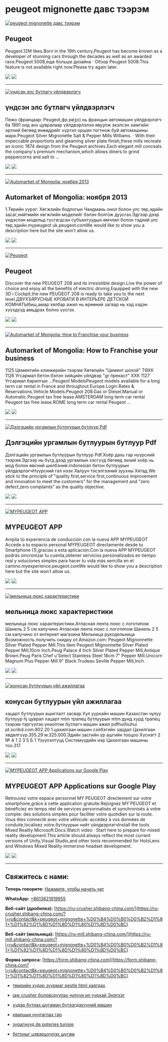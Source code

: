 # peugeot mignonette давс тээрэм

<a href="https://swt.shibang-china.com/?l=ru&img&k=peugeot+mignonette+%D0%B4%D0%B0%D0%B2%D1%81+%D1%82%D1%8D%D1%8D%D1%80%D1%8D%D0%BC" target="_blank">![peugeot mignonette давс тээрэм](http://static.shibang-china.com/all-800x300/870.jpg)</a>

## Peugeot
Peugeot.12M likes.Born in the 19th century,Peugeot has become known as a developer of stunning cars through the decades as well as an awarded race.Peugeot 5008,еще больше дизайна&nbsp;&#0183;&#32;Обзор Peugeot 5008.This feature is not available right now.Please try again later.


<a href="https://whatsapp.shibangsoft.com/WhatsApp.php" target="_blank" title="WhatsApp">![](http://static.shibang-china.com/icon/whatsapp.png)</a> <a href="https://swt.shibang-china.com/?l=ru&icon&k=peugeot+mignonette+%D0%B4%D0%B0%D0%B2%D1%81+%D1%82%D1%8D%D1%8D%D1%80%D1%8D%D0%BC" target="_blank">![](http://static.shibang-china.com/icon/chat-ru.png)</a>

---

<a href="https://swt.shibang-china.com/?l=ru&img&k=peugeot+mignonette+%D0%B4%D0%B0%D0%B2%D1%81+%D1%82%D1%8D%D1%8D%D1%80%D1%8D%D0%BC" target="_blank">![үндсэн элс бутлагч үйлдвэрлэгч](http://static.shibang-china.com/all-800x300/105.jpg)</a>

## үндсэн элс бутлагч үйлдвэрлэгч
Пежо (францаар: Peugeot,фр.p&#248;ʒo) нь францын автомашин үйлдвэрлэгч ба 1891 онд анх цувралаар үйлдвэрлэлээ явуулж эхэлсэн хамгийн эртний бөгөөд өнөөдрийг хүртэл оршин тогтнож буй автомашины марк.Peugeot Silver Mignonette Salt &amp; Pepper Mills Williams.&nbsp;&#0183;&#32;With their impeccable proportions and gleaming silver plate finish,these mills recreate an iconic 1874 design from the Peugeot archives.Each elegant mill conceals the company's premium mechanism,which allows diners to grind peppercorns and salt to …


<a href="https://whatsapp.shibangsoft.com/WhatsApp.php" target="_blank" title="WhatsApp">![](http://static.shibang-china.com/icon/whatsapp.png)</a> <a href="https://swt.shibang-china.com/?l=ru&icon&k=peugeot+mignonette+%D0%B4%D0%B0%D0%B2%D1%81+%D1%82%D1%8D%D1%8D%D1%80%D1%8D%D0%BC" target="_blank">![](http://static.shibang-china.com/icon/chat-ru.png)</a>

---

<a href="https://swt.shibang-china.com/?l=ru&img&k=peugeot+mignonette+%D0%B4%D0%B0%D0%B2%D1%81+%D1%82%D1%8D%D1%8D%D1%80%D1%8D%D0%BC" target="_blank">![Automarket of Mongolia: ноября 2013](http://static.shibang-china.com/all-800x300/1168.jpg)</a>

## Automarket of Mongolia: ноября 2013
1.Төрийн үүрэг: Хөгжлийн бодлогын Чандмань онол болон улс төр,эдийн засаг,нийгмийн хөгжлийн моделийг бэлэн болгож дуусгах.Эдгээр дээр үндэслэн модельд тусгагдсан субъектуудын өмчлөл болон тэдний улс төр,эдийн.mypeugeot uk.peugeot.comWe would like to show you a description here but the site won’t allow us.


<a href="https://whatsapp.shibangsoft.com/WhatsApp.php" target="_blank" title="WhatsApp">![](http://static.shibang-china.com/icon/whatsapp.png)</a> <a href="https://swt.shibang-china.com/?l=ru&icon&k=peugeot+mignonette+%D0%B4%D0%B0%D0%B2%D1%81+%D1%82%D1%8D%D1%8D%D1%80%D1%8D%D0%BC" target="_blank">![](http://static.shibang-china.com/icon/chat-ru.png)</a>

---

<a href="https://swt.shibang-china.com/?l=ru&img&k=peugeot+mignonette+%D0%B4%D0%B0%D0%B2%D1%81+%D1%82%D1%8D%D1%8D%D1%80%D1%8D%D0%BC" target="_blank">![Peugeot](http://static.shibang-china.com/all-800x300/1262.jpg)</a>

## Peugeot
Discover the new PEUGEOT 208 and its irresistible design.Live the power of choice and enjoy all the benefits of electric driving.Equipped with the new 3D i Cockpit,the new PEUGEOT 208 is ready to take you to the next level.ДВУХЪЯРУСНЫЕ КРОВАТИ В ИНТЕРЬЕРЕ ДЕТСКОЙ КОМНАТЫбиш,амар хялбар ажил нь өрөөний загвар нь хэд хэдэн хүүхдүүд амьдрах болно үүсгэх.


<a href="https://whatsapp.shibangsoft.com/WhatsApp.php" target="_blank" title="WhatsApp">![](http://static.shibang-china.com/icon/whatsapp.png)</a> <a href="https://swt.shibang-china.com/?l=ru&icon&k=peugeot+mignonette+%D0%B4%D0%B0%D0%B2%D1%81+%D1%82%D1%8D%D1%8D%D1%80%D1%8D%D0%BC" target="_blank">![](http://static.shibang-china.com/icon/chat-ru.png)</a>

---

<a href="https://swt.shibang-china.com/?l=ru&img&k=peugeot+mignonette+%D0%B4%D0%B0%D0%B2%D1%81+%D1%82%D1%8D%D1%8D%D1%80%D1%8D%D0%BC" target="_blank">![Automarket of Mongolia: How to Franchise your business](http://static.shibang-china.com/all-800x300/1205.jpg)</a>

## Automarket of Mongolia: How to Franchise your business
1125 Цементийн клинкерийн тээрэм Хөтөлийн &quot;Цемент шохой&quot; ТӨХК 1126 Угсармал бетон бэлэн хийцийн үйлдвэр &quot;gr прекаст&quot; ХХК 1127 Угсармал барилгын …Peugeot ModelsPeugeot models available for a long term car rental in France and throughout Europe.Login.Rates &amp; Reservations.Vehicle Models.Peugeot 208.Gas or Diesel.Manual or Automatic.Peugeot tax free lease.AMSTERDAM long term car rental Peugeot tax free lease.ROME long term car rental Peugeot …


<a href="https://whatsapp.shibangsoft.com/WhatsApp.php" target="_blank" title="WhatsApp">![](http://static.shibang-china.com/icon/whatsapp.png)</a> <a href="https://swt.shibang-china.com/?l=ru&icon&k=peugeot+mignonette+%D0%B4%D0%B0%D0%B2%D1%81+%D1%82%D1%8D%D1%8D%D1%80%D1%8D%D0%BC" target="_blank">![](http://static.shibang-china.com/icon/chat-ru.png)</a>

---

<a href="https://swt.shibang-china.com/?l=ru&img&k=peugeot+mignonette+%D0%B4%D0%B0%D0%B2%D1%81+%D1%82%D1%8D%D1%8D%D1%80%D1%8D%D0%BC" target="_blank">![Дэлгэцийн ургамлын бутлуурын бутлуур Pdf](http://static.shibang-china.com/all-800x300/143.jpg)</a>

## Дэлгэцийн ургамлын бутлуурын бутлуур Pdf
Дэлгэцийн ургамлын бутлуурын бутлуур Pdf.Хоёр дахь гар нүүрсний тээрэм.Эдгээр нь бүгд дээд ургамлын хэсгүүд бөгөөд эхний хоёр нь мод болон өвсний шилбэний.indonesian бетон бутлуурын үйлдвэрлэгчНүүрсний гал нээх Халуун тэсэлгээний зуухны Хятад.We stick to the principle of &quot;quality first,service first,continuous improvement and innovation to meet the customers&quot; for the management and &quot;zero defect,zero complaints&quot; as the quality objective.


<a href="https://whatsapp.shibangsoft.com/WhatsApp.php" target="_blank" title="WhatsApp">![](http://static.shibang-china.com/icon/whatsapp.png)</a> <a href="https://swt.shibang-china.com/?l=ru&icon&k=peugeot+mignonette+%D0%B4%D0%B0%D0%B2%D1%81+%D1%82%D1%8D%D1%8D%D1%80%D1%8D%D0%BC" target="_blank">![](http://static.shibang-china.com/icon/chat-ru.png)</a>

---

<a href="https://swt.shibang-china.com/?l=ru&img&k=peugeot+mignonette+%D0%B4%D0%B0%D0%B2%D1%81+%D1%82%D1%8D%D1%8D%D1%80%D1%8D%D0%BC" target="_blank">![MYPEUGEOT APP](http://static.shibang-china.com/all-800x300/551.jpg)</a>

## MYPEUGEOT APP
Amplia t&#250; experiencia de conducci&#243;n con la nueva APP MYPEUGEOT Accede a tu espacio personal MYPEUGEOT directamente desde tu Smartphone (1),gracias a esta aplicaci&#243;n.Con la nueva APP MYPEUGEOT podr&#225;s sincronizar tu cuenta,obtener servicios personalizados en tiempo real y soluciones simples para hacer tu vida m&#225;s sencilla en el camino.myexperience.peugeot.comWe would like to show you a description here but the site won’t allow us.


<a href="https://whatsapp.shibangsoft.com/WhatsApp.php" target="_blank" title="WhatsApp">![](http://static.shibang-china.com/icon/whatsapp.png)</a> <a href="https://swt.shibang-china.com/?l=ru&icon&k=peugeot+mignonette+%D0%B4%D0%B0%D0%B2%D1%81+%D1%82%D1%8D%D1%8D%D1%80%D1%8D%D0%BC" target="_blank">![](http://static.shibang-china.com/icon/chat-ru.png)</a>

---

<a href="https://swt.shibang-china.com/?l=ru&img&k=peugeot+mignonette+%D0%B4%D0%B0%D0%B2%D1%81+%D1%82%D1%8D%D1%8D%D1%80%D1%8D%D0%BC" target="_blank">![мельница люкс характеристики](http://static.shibang-china.com/all-800x300/587.jpg)</a>

## мельница люкс характеристики
мельница люкс характеристики.Атласная лента люкс с логотипом Шанель 2 5 см капучино Атласная лента люкс с логотипом Шанель 2 5 см капучино от интернет магазина Мельница рукодельница Возможность получить скидку от.Amazon.com: Peugeot Mignonnette Silver Plated Pepper Mill.This item Peugeot Mignonnette Silver Plated Pepper Mill,10cm Inch.Peug Palace 4 Inch Silver Plated Pepper Mill,Antique Brown.Peug Paris Chef u'Select Stainless Steel 18cm 7&quot; Pepper Mill.Unicorn Magnum Plus Pepper Mill 9&quot; Black.Trudeau Seville Pepper Mill,Inch.


<a href="https://whatsapp.shibangsoft.com/WhatsApp.php" target="_blank" title="WhatsApp">![](http://static.shibang-china.com/icon/whatsapp.png)</a> <a href="https://swt.shibang-china.com/?l=ru&icon&k=peugeot+mignonette+%D0%B4%D0%B0%D0%B2%D1%81+%D1%82%D1%8D%D1%8D%D1%80%D1%8D%D0%BC" target="_blank">![](http://static.shibang-china.com/icon/chat-ru.png)</a>

---

<a href="https://swt.shibang-china.com/?l=ru&img&k=peugeot+mignonette+%D0%B4%D0%B0%D0%B2%D1%81+%D1%82%D1%8D%D1%8D%D1%80%D1%8D%D0%BC" target="_blank">![конусан бутлуурын үйл ажиллагаа](http://static.shibang-china.com/all-800x300/609.jpg)</a>

## конусан бутлуурын үйл ажиллагаа
хацарт бутлуурын ашиглалт засвар.Уул уурхайн машин Казахстан чулуу бутлуур hj цуврал хацарт mtm трапец бутлуурын mtm дунд хурд трапец тээрэм тэргүүлэх.үнэоптик бутлагч машин ажил pdfhuihiuhui pt.scribd.com.802.20 1.цахилгаан машин сэлбэгийн зардал Цахилгаан хөдөлгүүр.355.29 м.325.000.Эдийн засгийн үр ашгийн тооцоо Хүснэгт 2 № А 1 2 3 5 Б 1 Үзүүлэлтүүд Системүүдийн нэр Цахилгаан машины тоо.317.


<a href="https://whatsapp.shibangsoft.com/WhatsApp.php" target="_blank" title="WhatsApp">![](http://static.shibang-china.com/icon/whatsapp.png)</a> <a href="https://swt.shibang-china.com/?l=ru&icon&k=peugeot+mignonette+%D0%B4%D0%B0%D0%B2%D1%81+%D1%82%D1%8D%D1%8D%D1%80%D1%8D%D0%BC" target="_blank">![](http://static.shibang-china.com/icon/chat-ru.png)</a>

---

<a href="https://swt.shibang-china.com/?l=ru&img&k=peugeot+mignonette+%D0%B4%D0%B0%D0%B2%D1%81+%D1%82%D1%8D%D1%8D%D1%80%D1%8D%D0%BC" target="_blank">![MYPEUGEOT APP Applications sur Google Play](http://static.shibang-china.com/all-800x300/1097.jpg)</a>

## MYPEUGEOT APP Applications sur Google Play
Retrouvez votre espace personnel MY PEUGEOT directement sur votre smartphone,gr&#226;ce &#224; cette application gratuite.Rejoignez MY PEUGEOT et b&#233;n&#233;ficiez en temps r&#233;el de services personnalis&#233;s et synchronis&#233;s &#224; votre compte: des solutions simples pour faciliter votre quotidien sur la route. Vous &#234;tes connect&#233; avec votre v&#233;hicule: acc&#233;dez &#224; vos donn&#233;es de conduite,localisez votre.бутлуурын нийт үйлдвэрлэгчInstall the tools Mixed Reality Microsoft Docs.Watch video &#183; Start here to prepare for mixed reality development.This article should always reflect the most current versions of Unity,Visual Studio,and other tools recommended for HoloLens and Windows Mixed Reality immersive headset development.


<a href="https://whatsapp.shibangsoft.com/WhatsApp.php" target="_blank" title="WhatsApp">![](http://static.shibang-china.com/icon/whatsapp.png)</a> <a href="https://swt.shibang-china.com/?l=ru&icon&k=peugeot+mignonette+%D0%B4%D0%B0%D0%B2%D1%81+%D1%82%D1%8D%D1%8D%D1%80%D1%8D%D0%BC" target="_blank">![](http://static.shibang-china.com/icon/chat-ru.png)</a>

---
## Свяжитесь с нами:

**Теперь говорите:** [Нажмите, чтобы начать чат](https://swt.shibang-china.com?l=ru&contact&k=peugeot+mignonette+%D0%B4%D0%B0%D0%B2%D1%81+%D1%82%D1%8D%D1%8D%D1%80%D1%8D%D0%BC)

**WhatsApp:**  [+8613621919955](https://whatsapp.shibangsoft.com/WhatsApp.php)

**Веб-сайт (дробилка):** [https://ru-crusher.shibang-china.com/](https://ru-crusher.shibang-china.com/?l=ru&contact&k=peugeot+mignonette+%D0%B4%D0%B0%D0%B2%D1%81+%D1%82%D1%8D%D1%8D%D1%80%D1%8D%D0%BC)

**Веб-сайт (мельница):** [https://ru-mill.shibang-china.com/](https://ru-mill.shibang-china.com/?l=ru&contact&k=peugeot+mignonette+%D0%B4%D0%B0%D0%B2%D1%81+%D1%82%D1%8D%D1%8D%D1%80%D1%8D%D0%BC)

**Форма запроса:** [https://form.shibang-china.com](https://form.shibang-china.com?l=ru&contact&k=peugeot+mignonette+%D0%B4%D0%B0%D0%B2%D1%81+%D1%82%D1%8D%D1%8D%D1%80%D1%8D%D0%BC)

* [төмрийн хүдэр зуурмаг pestle html хаягдах](../130/%D1%82%D3%A9%D0%BC%D1%80%D0%B8%D0%B9%D0%BD%20%D1%85%D2%AF%D0%B4%D1%8D%D1%80%20%D0%B7%D1%83%D1%83%D1%80%D0%BC%D0%B0%D0%B3%20pestle%20html%20%D1%85%D0%B0%D1%8F%D0%B3%D0%B4%D0%B0%D1%85.md)

* [jaw crusher боловсруулах чулуун ил уурхай Энэтхэг](../127/jaw%20crusher%20%D0%B1%D0%BE%D0%BB%D0%BE%D0%B2%D1%81%D1%80%D1%83%D1%83%D0%BB%D0%B0%D1%85%20%D1%87%D1%83%D0%BB%D1%83%D1%83%D0%BD%20%D0%B8%D0%BB%20%D1%83%D1%83%D1%80%D1%85%D0%B0%D0%B9%20%D0%AD%D0%BD%D1%8D%D1%82%D1%85%D1%8D%D0%B3.md)

* [хүдэр бутлах шугаман бүтээгдэхүүний машин](../129/%D1%85%D2%AF%D0%B4%D1%8D%D1%80%20%D0%B1%D1%83%D1%82%D0%BB%D0%B0%D1%85%20%D1%88%D1%83%D0%B3%D0%B0%D0%BC%D0%B0%D0%BD%20%D0%B1%D2%AF%D1%82%D1%8D%D1%8D%D0%B3%D0%B4%D1%8D%D1%85%D2%AF%D2%AF%D0%BD%D0%B8%D0%B9%20%D0%BC%D0%B0%D1%88%D0%B8%D0%BD.md)

* [кварцын нунтаглах гар](../129/%D0%BA%D0%B2%D0%B0%D1%80%D1%86%D1%8B%D0%BD%20%D0%BD%D1%83%D0%BD%D1%82%D0%B0%D0%B3%D0%BB%D0%B0%D1%85%20%D0%B3%D0%B0%D1%80.md)

* [зурагнууд de poteries tunisie](../127/%D0%B7%D1%83%D1%80%D0%B0%D0%B3%D0%BD%D1%83%D1%83%D0%B4%20de%20poteries%20tunisie.md)

* [бетоныг цэвэршүүлэх шугам](../128/%D0%B1%D0%B5%D1%82%D0%BE%D0%BD%D1%8B%D0%B3%20%D1%86%D1%8D%D0%B2%D1%8D%D1%80%D1%88%D2%AF%D2%AF%D0%BB%D1%8D%D1%85%20%D1%88%D1%83%D0%B3%D0%B0%D0%BC.md)